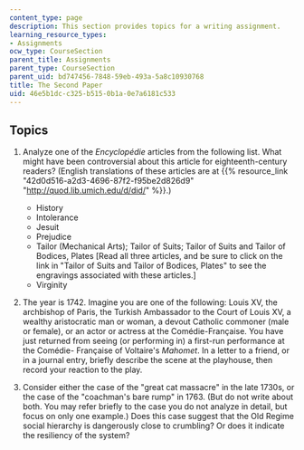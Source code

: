 ```yaml
---
content_type: page
description: This section provides topics for a writing assignment.
learning_resource_types:
- Assignments
ocw_type: CourseSection
parent_title: Assignments
parent_type: CourseSection
parent_uid: bd747456-7848-59eb-493a-5a8c10930768
title: The Second Paper
uid: 46e5b1dc-c325-b515-0b1a-0e7a6181c533
---
```


Topics
------

1.  Analyze one of the _Encyclopédie_ articles from the following list. What might have been controversial about this article for eighteenth-century readers? (English translations of these articles are at {{% resource_link "42d0d516-a2d3-4696-87f2-f95be2d826d9" "http://quod.lib.umich.edu/d/did/" %}}.)
    *   History
    *   Intolerance
    *   Jesuit
    *   Prejudice
    *   Tailor (Mechanical Arts); Tailor of Suits; Tailor of Suits and Tailor of Bodices, Plates \[Read all three articles, and be sure to click on the link in "Tailor of Suits and Tailor of Bodices, Plates" to see the engravings associated with these articles.\]
    *   Virginity
  
3.  The year is 1742. Imagine you are one of the following: Louis XV, the archbishop of Paris, the Turkish Ambassador to the Court of Louis XV, a wealthy aristocratic man or woman, a devout Catholic commoner (male or female), or an actor or actress at the Comédie-Française. You have just returned from seeing (or performing in) a first-run performance at the Comédie- Française of Voltaire's _Mahomet_. In a letter to a friend, or in a journal entry, briefly describe the scene at the playhouse, then record your reaction to the play.
  
5.  Consider either the case of the "great cat massacre" in the late 1730s, or the case of the "coachman's bare rump" in 1763. (But do not write about both. You may refer briefly to the case you do not analyze in detail, but focus on only one example.) Does this case suggest that the Old Regime social hierarchy is dangerously close to crumbling? Or does it indicate the resiliency of the system?